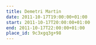 ```yaml
---
title: Demetri Martin
date: 2011-10-17T19:00:00+01:00
start: 2011-10-17T20:00:00+01:00
end: 2011-10-17T22:00:00+01:00
place_id: 9c3xgq3g+98
---
```

